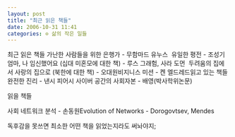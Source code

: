 ```yaml
---
layout: post
title: "최근 읽은 책들"
date: 2006-10-31 11:41
categories: ⊙ 삶의 작은 일들
---
```


최근 읽은 책들
가난한 사람들을 위한 은행가 - 무함마드 유누스  유일한 평전 - 조성기  엄마, 나 임신했어요 (십대 미혼모에 대한 책) - 루스 그래험, 사라 도먼  두려움의 집에서 사랑의 집으로 (북한에 대한 책) - 오대원비지니스 미션 - 켄 엘드레드읽고 있는 책들
완전한 진리 - 낸시 피어시 사이버 공간의 사회자본 - 배영(박사학위논문)

읽을 책들

사회 네트워크 분석 - 손동원Evolution of Networks - Dorogovtsev, Mendes 

독후감을 못쓰면 최소한 어떤 책을 읽었는지라도 써놔야지;


       
